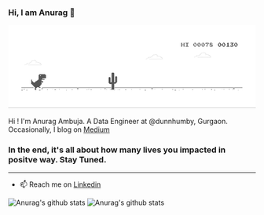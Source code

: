 ### Hi, I am Anurag 👋

![](https://github.com/anuragambuja/sharing/blob/master/dino.gif)

Hi ! I'm Anurag Ambuja. A Data Engineer at @dunnhumby, Gurgaon.
Occasionally, I blog on [Medium](https://medium.com/@anuragambuja)

### In the end, it's all about how many lives you impacted in positve way. Stay Tuned.

---
- 📫 Reach me on [Linkedin](https://www.linkedin.com/in/anuragambuja/)

![Anurag's github stats](https://github-readme-stats.vercel.app/api?username=anuragambuja&show_icons=true&theme=tokyonight)
![Anurag's github stats](https://github-readme-stats.vercel.app/api/top-langs/?username=anuragambuja&show_icons=true&theme=tokyonight)

<!--
**anuragambuja/anuragambuja** is a ✨ _special_ ✨ repository because its `README.md` (this file) appears on your GitHub profile.

Here are some ideas to get you started:

- 🔭 I’m currently working on multiple projects but most importantly working on myself. 
- 🌱 I’m currently learning ML
- 👯 I’m looking to collaborate on anything that is related to Data. 
- 🤔 I’m looking for help with ...
- 💬 Ask me about what NOT to do. 

- 😄 Pronouns: ...
- ⚡ Fun fact: ...
-->
